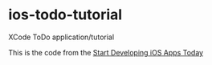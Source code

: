 ios-todo-tutorial
=================

XCode ToDo application/tutorial

This is the code from the [Start Developing iOS Apps Today](https://developer.apple.com/library/ios/referencelibrary/GettingStarted/RoadMapiOS/FirstTutorial.html#)
